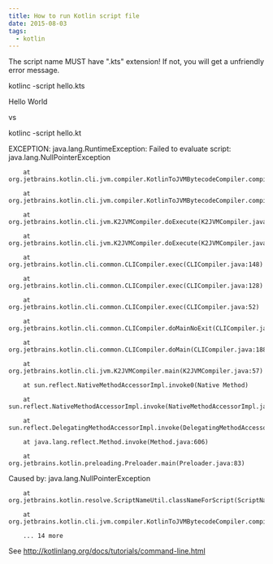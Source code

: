 ```yaml
---
title: How to run Kotlin script file
date: 2015-08-03
tags:
  - kotlin
---
```

The script name MUST have ".kts" extension! If not, you will get a unfriendly error message.

kotlinc -script hello.kts

Hello World

vs

kotlinc -script hello.kt

EXCEPTION: java.lang.RuntimeException: Failed to evaluate script: java.lang.NullPointerException

        at org.jetbrains.kotlin.cli.jvm.compiler.KotlinToJVMBytecodeCompiler.compileScript(KotlinToJVMBytecodeCompiler.java:290)

        at org.jetbrains.kotlin.cli.jvm.compiler.KotlinToJVMBytecodeCompiler.compileAndExecuteScript(KotlinToJVMBytecodeCompiler.java:243)

        at org.jetbrains.kotlin.cli.jvm.K2JVMCompiler.doExecute(K2JVMCompiler.java:186)

        at org.jetbrains.kotlin.cli.jvm.K2JVMCompiler.doExecute(K2JVMCompiler.java:53)

        at org.jetbrains.kotlin.cli.common.CLICompiler.exec(CLICompiler.java:148)

        at org.jetbrains.kotlin.cli.common.CLICompiler.exec(CLICompiler.java:128)

        at org.jetbrains.kotlin.cli.common.CLICompiler.exec(CLICompiler.java:52)

        at org.jetbrains.kotlin.cli.common.CLICompiler.doMainNoExit(CLICompiler.java:197)

        at org.jetbrains.kotlin.cli.common.CLICompiler.doMain(CLICompiler.java:188)

        at org.jetbrains.kotlin.cli.jvm.K2JVMCompiler.main(K2JVMCompiler.java:57)

        at sun.reflect.NativeMethodAccessorImpl.invoke0(Native Method)

        at sun.reflect.NativeMethodAccessorImpl.invoke(NativeMethodAccessorImpl.java:57)

        at sun.reflect.DelegatingMethodAccessorImpl.invoke(DelegatingMethodAccessorImpl.java:43)

        at java.lang.reflect.Method.invoke(Method.java:606)

        at org.jetbrains.kotlin.preloading.Preloader.main(Preloader.java:83)

Caused by: java.lang.NullPointerException

        at org.jetbrains.kotlin.resolve.ScriptNameUtil.classNameForScript(ScriptNameUtil.java:33)

        at org.jetbrains.kotlin.cli.jvm.compiler.KotlinToJVMBytecodeCompiler.compileScript(KotlinToJVMBytecodeCompiler.java:286)

        ... 14 more

See http://kotlinlang.org/docs/tutorials/command-line.html